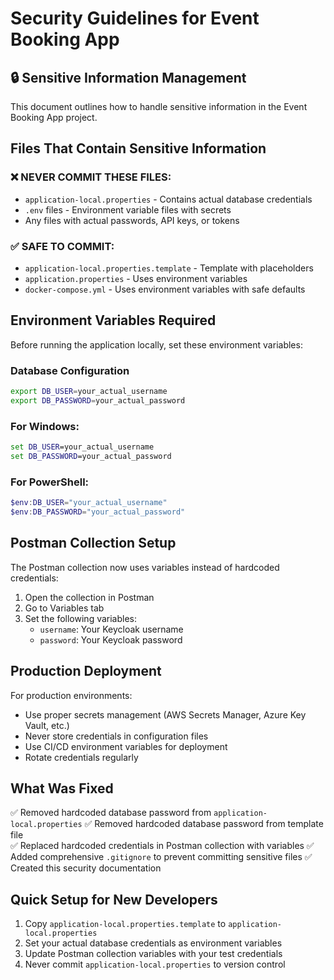# Security Guidelines for Event Booking App

## 🔒 Sensitive Information Management

This document outlines how to handle sensitive information in the Event Booking App project.

## Files That Contain Sensitive Information

### ❌ NEVER COMMIT THESE FILES:
- `application-local.properties` - Contains actual database credentials
- `.env` files - Environment variable files with secrets
- Any files with actual passwords, API keys, or tokens

### ✅ SAFE TO COMMIT:
- `application-local.properties.template` - Template with placeholders
- `application.properties` - Uses environment variables
- `docker-compose.yml` - Uses environment variables with safe defaults

## Environment Variables Required

Before running the application locally, set these environment variables:

### Database Configuration
```bash
export DB_USER=your_actual_username
export DB_PASSWORD=your_actual_password
```

### For Windows:
```cmd
set DB_USER=your_actual_username
set DB_PASSWORD=your_actual_password
```

### For PowerShell:
```powershell
$env:DB_USER="your_actual_username"
$env:DB_PASSWORD="your_actual_password"
```

## Postman Collection Setup

The Postman collection now uses variables instead of hardcoded credentials:

1. Open the collection in Postman
2. Go to Variables tab
3. Set the following variables:
   - `username`: Your Keycloak username
   - `password`: Your Keycloak password

## Production Deployment

For production environments:
- Use proper secrets management (AWS Secrets Manager, Azure Key Vault, etc.)
- Never store credentials in configuration files
- Use CI/CD environment variables for deployment
- Rotate credentials regularly

## What Was Fixed

✅ Removed hardcoded database password from `application-local.properties`
✅ Removed hardcoded database password from template file  
✅ Replaced hardcoded credentials in Postman collection with variables
✅ Added comprehensive `.gitignore` to prevent committing sensitive files
✅ Created this security documentation

## Quick Setup for New Developers

1. Copy `application-local.properties.template` to `application-local.properties`
2. Set your actual database credentials as environment variables
3. Update Postman collection variables with your test credentials
4. Never commit `application-local.properties` to version control
